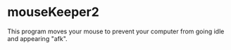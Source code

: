 # mouseKeeper2
 This program moves your mouse to prevent your computer from going idle and appearing "afk".
 
